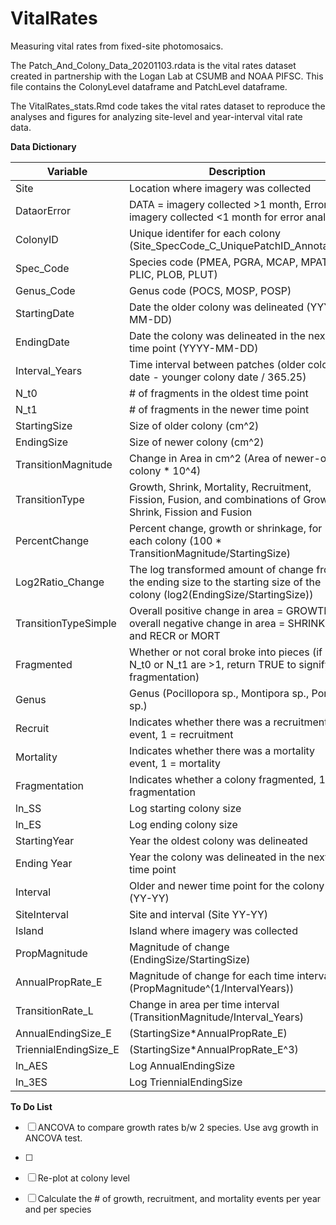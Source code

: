 # VitalRates
Measuring vital rates from fixed-site photomosaics.

The Patch_And_Colony_Data_20201103.rdata is the vital rates dataset created in partnership with the Logan Lab at CSUMB and NOAA PIFSC. This file contains the ColonyLevel dataframe and PatchLevel dataframe.

The VitalRates_stats.Rmd code takes the vital rates dataset to reproduce the analyses and figures for analyzing site-level and year-interval vital rate data.


**Data Dictionary**

| Variable | Description |
|---|---|
| Site | Location where imagery was collected |
| DataorError | DATA = imagery collected >1 month, Error = imagery collected <1 month for error analysis |
| ColonyID | Unique identifer for each colony (Site_SpecCode_C_UniquePatchID_Annotator) |
| Spec_Code | Species code (PMEA, PGRA, MCAP, MPAT, PLIC, PLOB, PLUT) |
| Genus_Code | Genus code (POCS, MOSP, POSP) |
| StartingDate | Date the older colony was delineated (YYYY-MM-DD) |
| EndingDate | Date the colony was delineated in the next time point (YYYY-MM-DD) |
| Interval_Years | Time interval between patches (older colony date - younger colony date / 365.25) |
| N_t0 | # of fragments in the oldest time point |
| N_t1 | # of fragments in the newer time point |
| StartingSize | Size of older colony (cm^2) |
| EndingSize | Size of newer colony (cm^2) |
| TransitionMagnitude | Change in Area in cm^2 (Area of newer-older colony * 10^4) |
| TransitionType | Growth, Shrink, Mortality, Recruitment, Fission, Fusion, and combinations of Growth, Shrink, Fission and Fusion |
| PercentChange | Percent change, growth or shrinkage, for each colony (100 * TransitionMagnitude/StartingSize) |
| Log2Ratio_Change | The log transformed amount of change from the ending size to the starting size of the colony (log2(EndingSize/StartingSize)) |
| TransitionTypeSimple | Overall positive change in area = GROWTH, overall negative change in area = SHRINK, and RECR or MORT |
| Fragmented | Whether or not coral broke into pieces (if N_t0 or N_t1 are >1, return TRUE to signify fragmentation) |
| Genus | Genus (Pocillopora sp., Montipora sp., Porites sp.) |
| Recruit | Indicates whether there was a recruitment event, 1 = recruitment |
| Mortality | Indicates whether there was a mortality event, 1 = mortality |
| Fragmentation | Indicates whether a colony fragmented, 1 = fragmentation |
| ln_SS | Log starting colony size |
| ln_ES | Log ending colony size |
| StartingYear | Year the oldest colony was delineated |
| Ending Year | Year the colony was delineated in the next time point |
| Interval | Older and newer time point for the colony (YY-YY) |
| SiteInterval | Site and interval (Site YY-YY) |
| Island | Island where imagery was collected |
| PropMagnitude | Magnitude of change (EndingSize/StartingSize) |
| AnnualPropRate_E | Magnitude of change for each time interval (PropMagnitude^(1/IntervalYears)) |
| TransitionRate_L | Change in area per time interval (TransitionMagnitude/Interval_Years) |
| AnnualEndingSize_E | (StartingSize*AnnualPropRate_E) |
| TriennialEndingSize_E | (StartingSize*AnnualPropRate_E^3) |
| ln_AES | Log AnnualEndingSize |
| ln_3ES | Log TriennialEndingSize |


**To Do List**
- [ ] ANCOVA to compare growth rates b/w 2 species. Use avg growth in ANCOVA test.
- [ ]
- [ ] Re-plot at colony level
- [ ] Calculate the # of growth, recruitment, and mortality events per year and per species



